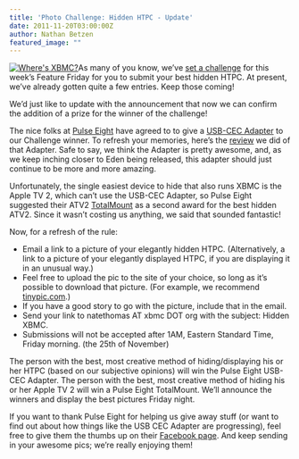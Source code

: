 ```yaml
---
title: 'Photo Challenge: Hidden HTPC - Update'
date: 2011-11-20T03:00:00Z
author: Nathan Betzen
featured_image: ""
---
```

[![Where's XBMC?](/sites/default/files/uploads/wheresxbmc-300x225.jpg "Where's XBMC?")](/sites/default/files/uploads/wheresxbmc.jpg)As many of you know, we’ve [set a challenge](https://kodi.wiki/natethomas/2011/11/19/dont-look-up/ "Feature Friday Challenge") for this week’s Feature Friday for you to submit your best hidden HTPC. At present, we’ve already gotten quite a few entries. Keep those coming!

 We’d just like to update with the announcement that now we can confirm the addition of a prize for the winner of the challenge!

 The nice folks at [Pulse Eight](https://www.pulse-eight.com/store/ "Pulse Eight website") have agreed to to give a [USB-CEC Adapter](https://www.pulse-eight.com/store/products/104-usb-hdmi-cec-adapter.aspx "USB CEC Adapter") to our Challenge winner. To refresh your memories, here’s the [review](https://kodi.wiki/natethomas/2011/11/01/the-usb-cec-adapter-is-a-look-into-the-future/ "USB-CEC Adapter review") we did of that Adapter. Safe to say, we think the Adapter is pretty awesome, and, as we keep inching closer to Eden being released, this adapter should just continue to be more and more amazing.

 Unfortunately, the single easiest device to hide that also runs XBMC is the Apple TV 2, which can’t use the USB-CEC Adapter, so Pulse Eight suggested their ATV2 [TotalMount](https://www.pulse-eight.com/store/products/105-innovelis-totalmount.aspx "Pulse Eight ATV2 TotalMount") as a second award for the best hidden ATV2. Since it wasn’t costing us anything, we said that sounded fantastic!

 Now, for a refresh of the rule:

 
 * Email a link to a picture of your elegantly hidden HTPC. (Alternatively, a link to a picture of your elegantly displayed HTPC, if you are displaying it in an unusual way.)
 * Feel free to upload the pic to the site of your choice, so long as it’s possible to download that picture. (For example, we recommend [tinypic.com](http://tinypic.com/ "TinyPic").)
 * If you have a good story to go with the picture, include that in the email.
 * Send your link to natethomas AT xbmc DOT org with the subject: Hidden XBMC.
 * Submissions will not be accepted after 1AM, Eastern Standard Time, Friday morning. (the 25th of November)
 
 The person with the best, most creative method of hiding/displaying his or her HTPC (based on our subjective opinions) will win the Pulse Eight USB-CEC Adapter. The person with the best, most creative method of hiding his or her Apple TV 2 will win a Pulse Eight TotalMount. We’ll announce the winners and display the best pictures Friday night.

 If you want to thank Pulse Eight for helping us give away stuff (or want to find out about how things like the USB CEC Adapter are progressing), feel free to give them the thumbs up on their [Facebook page](https://www.facebook.com/PulseEight "Pulse Eight Facebook page"). And keep sending in your awesome pics; we’re really enjoying them!

 